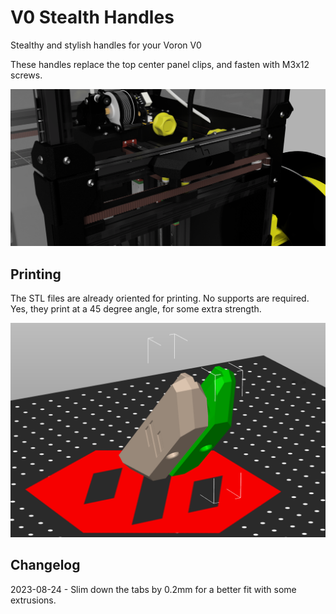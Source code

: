 # V0 Stealth Handles

Stealthy and stylish handles for your Voron V0

These handles replace the top center panel clips, and fasten with M3x12 screws.

![CAD2](./Images/CAD2.png)


## Printing

The STL files are already oriented for printing.  No supports are required.  Yes, they print at a 45 degree angle, for some extra strength.

![Slicer](./Images/slicer.png)


## Changelog

2023-08-24 - Slim down the tabs by 0.2mm for a better fit with some extrusions.

